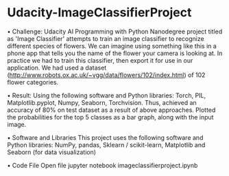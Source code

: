 # Udacity-ImageClassifierProject

• Challenge: Udacity AI Programming with Python Nanodegree project titled as 'Image Classifier' attempts to train an image classifier to recognize different species of flowers. We can imagine using something like this in a phone app that tells you the name of the flower your camera is looking at. In practice we had to train this classifier, then export it for use in our application. We had used a dataset (http://www.robots.ox.ac.uk/~vgg/data/flowers/102/index.html) of 102 flower categories. 

• Result: Using the following software and Python libraries: Torch, PIL, Matplotlib.pyplot, Numpy, Seaborn, Torchvision. Thus, achieved an accuracy of 80% on test dataset as a result of above approaches. Plotted the probabilities for the top 5 classes as a bar graph, along with the input image.

• Software and Libraries
This project uses the following software and Python libraries:
NumPy, pandas, Sklearn / scikit-learn, Matplotlib and Seaborn (for data visualization)

• Code File
Open file jupyter notebook imageclassifierproject.ipynb
